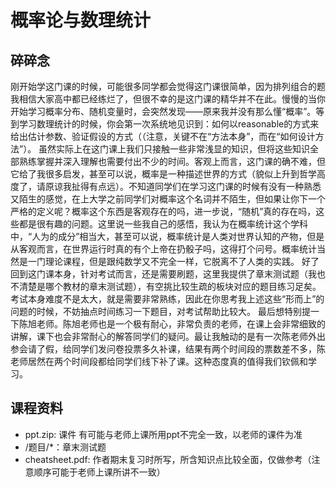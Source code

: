 # 概率论与数理统计
## 碎碎念
刚开始学这门课的时候，可能很多同学都会觉得这门课很简单，因为排列组合的题我相信大家高中都已经练烂了，但很不幸的是这门课的精华并不在此。慢慢的当你开始学习概率分布、随机变量时，会突然发现——原来我并没有那么懂“概率”。等到学习数理统计的时候，你会第一次系统地见识到：如何以reasonable的方式来给出估计参数、验证假设的方式（（注意，关键不在“方法本身”，而在“如何设计方法”）。
虽然实际上在这门课上我们只接触一些非常浅显的知识，但将这些知识全部熟练掌握并深入理解也需要付出不少的时间。客观上而言，这门课的确不难，但它给了我很多启发，甚至可以说，概率是一种描述世界的方式（貌似上升到哲学高度了，请原谅我扯得有点远）。不知道同学们在学习这门课的时候有没有一种熟悉又陌生的感觉，在上大学之前同学们对概率这个名词并不陌生，但如果让你下一个严格的定义呢？概率这个东西是客观存在的吗，进一步说，“随机”真的存在吗，这些都是很有趣的问题。这里说一些我自己的感悟，我认为在概率统计这个学科中，“人为的成分”相当大，甚至可以说，概率统计是人类对世界认知的产物，但是从客观而言，在世界运行时真的有个上帝在扔骰子吗，这得打个问号。概率统计当然是一门理论课程，但是跟纯数学又不完全一样，它脱离不了人类的实践。
好了回到这门课本身，针对考试而言，还是需要刷题，这里我提供了章末测试题（我也不清楚是哪个教材的章末测试题），有空挑比较生疏的板块对应的题目练习足矣。考试本身难度不是太大，就是需要非常熟练，因此在你思考我上述这些“形而上”的问题的时候，不妨抽点时间练习一下题目，对考试帮助比较大。
最后想特别提一下陈旭老师。陈旭老师也是一个极有耐心，非常负责的老师，在课上会非常细致的讲解，课下也会非常耐心的解答同学们的疑问。最让我触动的是有一次陈老师外出参会请了假，给同学们发问卷投票多久补课，结果有两个时间段的票数差不多，陈老师居然在两个时间段都给同学们线下补了课。这种态度真的值得我们钦佩和学习。
## 课程资料
- ppt.zip: 课件 有可能与老师上课所用ppt不完全一致，以老师的课件为准
- /题目/*：章末测试题
- cheatsheet.pdf: 作者期末复习时所写，所含知识点比较全面，仅做参考（注意顺序可能于老师上课所讲不一致）
